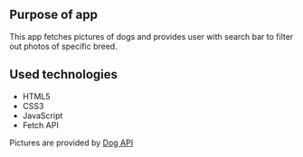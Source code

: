 ## Purpose of app
This app fetches pictures of dogs and provides user with search bar to filter out photos of specific breed. 

## Used technologies
* HTML5
* CSS3
* JavaScript
* Fetch API

Pictures are provided by [Dog API](https://dog.ceo/dog-api/)